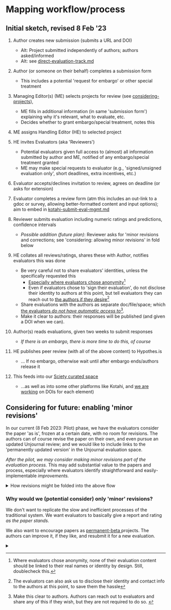 # Mapping workflow/process

## Initial sketch, revised 8 Feb '23

1. &#x20;Author creates new submission (submits a URL and DOI)
   * Alt: Project submitted independently of authors; authors asked/informed
   * Alt: see [direct-evaluation-track.md](considering-projects/direct-evaluation-track.md "mention")
2. Author (or someone on their behalf) completes a submission form&#x20;
   * This includes a potential 'request for embargo' or other special treatment
3. Managing Editor(s) (ME) selects projects for review (see [considering-projects](considering-projects/ "mention")),&#x20;
   * ME fills in additional information (in same 'submission form') explaining why it's relevant, what to evaluate, etc.
   * Decides whether to grant embargo/special treatment, notes this
4. ME assigns Handling Editor (HE) to selected project
5. HE invites Evaluators (aka 'Reviewers')
   * Potential evaluators given full access to (almost) all information submitted by author and ME, notified of any embargo/special treatment granted
   * ME may make special requests to evaluator (e.g., 'signed/unsigned evaluation only', short deadlines, extra incentives, etc.)
6. Evaluator accepts/declines invitation to review, agrees on deadline (or asks for extension)
7. Evaluator completes a review form (atm this includes an out-link to a gdoc or survey, allowing better-formatted content and input options); aim to embed in [kotahi-submit-eval-mgmt.md](../management-tech-details-discussion/hosting-and-platforms/kotahi-submit-eval-mgmt.md "mention")
8. Reviewer submits evaluation including numeric ratings and predictions, confidence intervals
   * _Possible addition (future plan)_: Reviewer asks for 'minor revisions and corrections; see 'considering: allowing minor revisions' in fold below
9. HE collates all reviews/ratings, shares these with Author, notifies evaluators this was done
   * Be very careful not to share evaluators' identities, unless the specifically requested this
     * [Especially where evaluators chose anonymity](#user-content-fn-1)[^1]
     * Even if evaluators chose to 'sign their evaluation', do not disclose their identity to authors at this point, but tell evaluators they can reach out to [the authors if they desire](#user-content-fn-2)[^2]
   * Share evaluations with the authors as separate doc/file/space; which [the evaluators _do not have automatic access to_](#user-content-fn-3)[^3]_._
   * Make it clear to authors: their responses will be published (and given a DOI when we can).
10. Author(s) reads evaluations, given two weeks to submit responses
    * _If there is an embargo, there is more time to do this, of course_
11. &#x20;HE publishes peer review (with all of the above content) to Hypothes.is&#x20;
    * ... If no embargo, otherwise wait until after embargo ends/authors release it
12. This feeds into our [Sciety curated space](https://sciety.org/groups/the-unjournal/about)&#x20;

    * ...as well as into some other platforms like Kotahi, and [we are working](../management-tech-details-discussion/other-tech-and-tools/) on DOIs for each element)



## Considering for future: enabling  'minor revisions'

In our current (8 Feb 2023: Pilot) phase, we have the evaluators consider the paper 'as is', frozen at a certain date, with no room for revisions. The authors can of course revise the paper on their own, and even pursue an updated Unjournal review; and we would like to include links to the 'permanently updated version' in the Unjournal evaluation space.

_After the pilot, we may consider making minor revisions part of the evaluation process._ This may add substantial value to the papers and process, especially where evaluators identify straightforward and easily-implementable _improvements._&#x20;



<details>

<summary>How revisions might be folded into the above flow</summary>

_If 'minor revisions' are requested_:&#x20;

* ...  the author has 4 weeks (strict) to make these if they want to, submit a new linked manuscript, and also submit their response to the evaluation.
* _Optional_: Reviewers can comment on any minor revisions _and adjust their rating_

</details>



### **Why would we (potential consider) only 'minor' revisions?**

We don't want to replicate the slow and inefficient processes of the traditional system. We want evaluators to basically give a report and rating _as the paper stands._&#x20;

We also want to encourage papers as [permanent-beta ](../benefits-and-features/living-research-projects.md)projects. The authors can improve it, if they like, and resubmit it for a new evaluation.&#x20;



<details>

<summary></summary>



</details>

[^1]: Where evaluators chose anonymity, none of their evaluation content should be linked to their real names or identity by design. Still, doublecheck this.



[^2]: The evaluators can also ask us to disclose their identity and contact info to the authors at this point, to save them the hassle

[^3]: Make this clear to authors. Authors can reach out to evaluators and share any of this if they wish, but they are not required to do so.&#x20;
